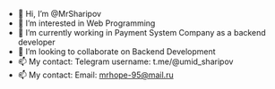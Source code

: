 - 👋 Hi, I’m @MrSharipov
- 👀 I’m interested in Web Programming
- 🌱 I’m currently working in Payment System Company as a backend developer
- 💞️ I’m looking to collaborate on Backend Development
- 📫 My contact: Telegram username: t.me/@umid_sharipov
- 📫 My contact: Email: mrhope-95@mail.ru

<!---
MrSharipov/MrSharipov is a ✨ special ✨ repository because its `README.md` (this file) appears on your GitHub profile.
You can click the Preview link to take a look at your changes.
--->
